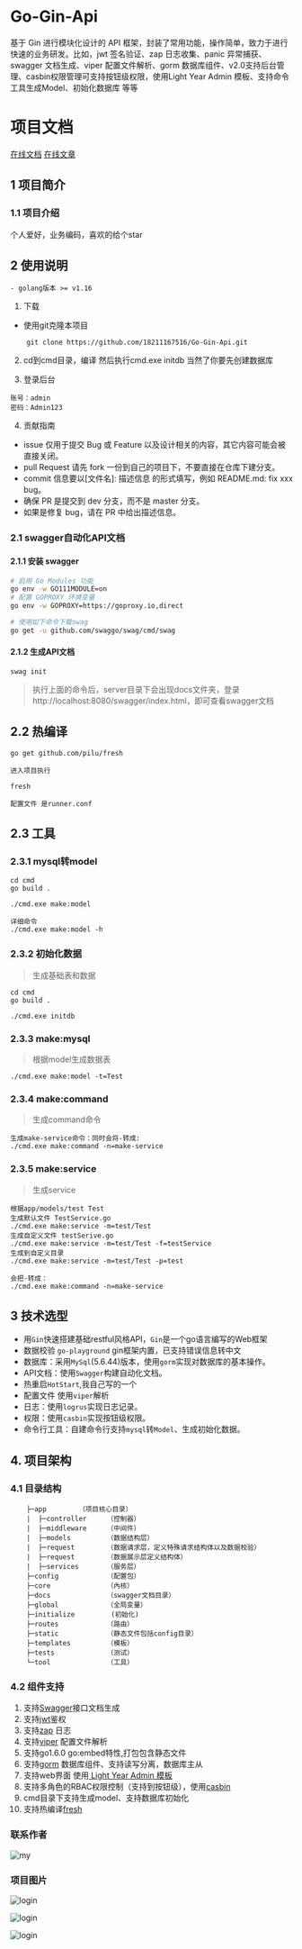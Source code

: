 
# Go-Gin-Api
基于 Gin 进行模块化设计的 API 框架，封装了常用功能，操作简单，致力于进行快速的业务研发。比如，jwt 签名验证、zap 日志收集、panic 异常捕获、swagger 文档生成、viper 配置文件解析、gorm 数据库组件、v2.0支持后台管理、casbin权限管理可支持按钮级权限，使用Light Year Admin 模板、支持命令工具生成Model、初始化数据库 等等

# 项目文档 

[在线文档](https://18211167516.github.io/Go-Gin-Api/)
[在线文章](https://juejin.cn/user/2313028196368445/posts)

## 1 项目简介

### 1.1 项目介绍

个人爱好，业务编码，喜欢的给个star
## 2 使用说明

```
- golang版本 >= v1.16
```
1. 下载

- 使用git克隆本项目
```git
    git clone https://github.com/18211167516/Go-Gin-Api.git
```
2.  cd到cmd目录，编译 然后执行cmd.exe initdb 当然了你要先创建数据库

3. 登录后台

```
账号：admin
密码：Admin123
```
4. 贡献指南
   
 
 * issue 仅用于提交 Bug 或 Feature 以及设计相关的内容，其它内容可能会被直接关闭。
 * pull Request  请先 fork 一份到自己的项目下，不要直接在仓库下建分支。
 * commit 信息要以[文件名]: 描述信息 的形式填写，例如 README.md: fix xxx bug。
 * 确保 PR 是提交到 dev 分支，而不是 master 分支。
 * 如果是修复 bug，请在 PR 中给出描述信息。

### 2.1 swagger自动化API文档

#### 2.1.1 安装 swagger
```bash
# 启用 Go Modules 功能
go env -w GO111MODULE=on 
# 配置 GOPROXY 环境变量
go env -w GOPROXY=https://goproxy.io,direct

# 使用如下命令下载swag
go get -u github.com/swaggo/swag/cmd/swag
```

#### 2.1.2 生成API文档

```
swag init
```

> 执行上面的命令后，server目录下会出现docs文件夹，登录http://localhost:8080/swagger/index.html，即可查看swagger文档

## 2.2 热编译

```
go get github.com/pilu/fresh

进入项目执行

fresh

配置文件 是runner.conf
```

## 2.3 工具

### 2.3.1 mysql转model

```
cd cmd
go build . 

./cmd.exe make:model 

详细命令
./cmd.exe make:model -h

```

### 2.3.2 初始化数据

> 生成基础表和数据

```
cd cmd
go build . 

./cmd.exe initdb 
```

### 2.3.3 make:mysql

> 根据model生成数据表

```
./cmd.exe make:model -t=Test
```

### 2.3.4 make:command

> 生成command命令

```
生成make-service命令：同时会将-转成:
./cmd.exe make:command -n=make-service
```

### 2.3.5 make:service

> 生成service

```
根据app/models/test Test
生成默认文件 TestService.go
./cmd.exe make:service -m=test/Test 
生成自定义文件 testSerive.go
./cmd.exe make:service -m=test/Test -f=testService
生成到自定义目录
./cmd.exe make:service -m=test/Test -p=test
```

```
会把-转成：
./cmd.exe make:command -n=make-service
```
## 3 技术选型

- 用`Gin`快速搭建基础restful风格API，`Gin`是一个go语言编写的Web框架
- 数据校验 `go-playground` gin框架内置，已支持错误信息转中文
- 数据库：采用`MySql`(5.6.44)版本，使用`gorm`实现对数据库的基本操作。
- API文档：使用`Swagger`构建自动化文档。
- 热重启`HotStart`,我自己写的一个
- 配置文件 使用`viper`解析
- 日志：使用`logrus`实现日志记录。
- 权限：使用`casbin`实现按钮级权限。
- 命令行工具：自建命令行支持`mysql`转`Model`、生成初始化数据。

## 4. 项目架构
### 4.1 目录结构

```
    ├─app  	     （项目核心目录）
    |  ├─controller     （控制器）
    |  ├─middleware     （中间件）
    |  ├─models         （数据结构层）
    |  ├─request        （数据请求层，定义特殊请求结构体以及数据校验）
    |  ├─request        （数据展示层定义结构体）
    |  ├─services       （服务层）
    ├─config            （配置包）
    ├─core  	        （內核）
    ├─docs  	        （swagger文档目录）
    ├─global            （全局变量）
    ├─initialize         (初始化)  
    ├─routes            （路由）
    ├─static            （静态文件包括config目录）
    ├─templates         （模板）
    ├─tests             （测试）
    └─tool	            （工具）

```
### 4.2 组件支持

1. 支持[Swagger](https://github.com/swaggo/gin-swagger)接口文档生成
2. 支持[jwt](https://github.com/golang-jwt/jwt)鉴权
3. 支持[zap](https://go.uber.org/zap) 日志
4. 支持[viper](https://github.com/spf13/viper) 配置文件解析
5. 支持go1.6.0 go:embed特性,打包包含静态文件
6. 支持[gorm](https://gorm.io/gorm) 数据库组件、支持读写分离，数据库主从
7. 支持web界面 使用[ Light Year Admin 模板](https://gitee.com/yinqi/Light-Year-Admin-Using-Iframe)
8. 支持多角色的RBAC权限控制（支持到按钮级），使用[casbin](https://github.com/casbin/casbin/v2)
9. cmd目录下支持生成model、支持数据库初始化
10. 支持热编译[fresh](https://github.com/gravityblast/fresh)

### 联系作者
![my](https://activity-urt.oss-cn-beijing.aliyuncs.com/ecitic/%E6%88%91%E7%9A%84.jpg)
### 项目图片

![login](https://activity-urt.oss-cn-beijing.aliyuncs.com/ecitic/login.png)

![login](https://activity-urt.oss-cn-beijing.aliyuncs.com/ecitic/%E9%A6%96%E9%A1%B5.png)

![login](https://activity-urt.oss-cn-beijing.aliyuncs.com/ecitic/%E6%9D%83%E9%99%90%E9%85%8D%E7%BD%AE.png)
